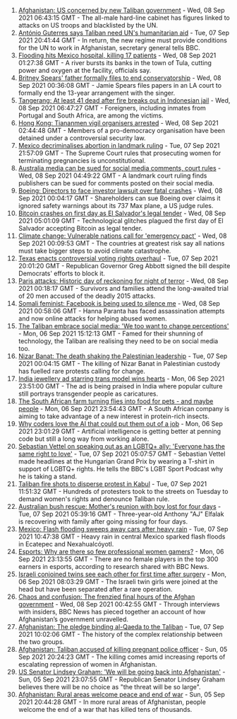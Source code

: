 1. [Afghanistan: US concerned by new Taliban government](https://www.bbc.co.uk/news/world-asia-58484155?at_medium=RSS&at_campaign=KARANGA) - Wed, 08 Sep 2021 06:43:15 GMT - The all-male hard-line cabinet has figures linked to attacks on US troops and blacklisted by the UN.
2. [António Guterres says Taliban need UN's humanitarian aid](https://www.bbc.co.uk/news/world-us-canada-58482840?at_medium=RSS&at_campaign=KARANGA) - Tue, 07 Sep 2021 20:41:44 GMT - In return, the new regime must provide conditions for the UN to work in Afghanistan, secretary general tells BBC.
3. [Flooding hits Mexico hospital, killing 17 patients](https://www.bbc.co.uk/news/world-latin-america-58482986?at_medium=RSS&at_campaign=KARANGA) - Wed, 08 Sep 2021 01:27:38 GMT - A river bursts its banks in the town of Tula, cutting power and oxygen at the facility, officials say.
4. [Britney Spears' father formally files to end conservatorship](https://www.bbc.co.uk/news/world-us-canada-58483461?at_medium=RSS&at_campaign=KARANGA) - Wed, 08 Sep 2021 00:36:08 GMT - Jamie Spears files papers in an LA court to formally end the 13-year arrangement with the singer.
5. [Tangerang: At least 41 dead after fire breaks out in Indonesian jail](https://www.bbc.co.uk/news/world-asia-58483850?at_medium=RSS&at_campaign=KARANGA) - Wed, 08 Sep 2021 06:47:27 GMT - Foreigners, including inmates from Portugal and South Africa, are among the victims.
6. [Hong Kong: Tiananmen vigil organisers arrested](https://www.bbc.co.uk/news/world-asia-58483848?at_medium=RSS&at_campaign=KARANGA) - Wed, 08 Sep 2021 02:44:48 GMT - Members of a pro-democracy organisation have been detained under a controversial security law.
7. [Mexico decriminalises abortion in landmark ruling](https://www.bbc.co.uk/news/world-latin-america-58482850?at_medium=RSS&at_campaign=KARANGA) - Tue, 07 Sep 2021 21:57:09 GMT - The Supreme Court rules that prosecuting women for terminating pregnancies is unconstitutional.
8. [Australia media can be sued for social media comments, court rules](https://www.bbc.co.uk/news/world-australia-58484205?at_medium=RSS&at_campaign=KARANGA) - Wed, 08 Sep 2021 04:49:22 GMT - A landmark court ruling finds publishers can be sued for comments posted on their social media.
9. [Boeing: Directors to face investor lawsuit over fatal crashes](https://www.bbc.co.uk/news/business-58483150?at_medium=RSS&at_campaign=KARANGA) - Wed, 08 Sep 2021 00:04:17 GMT - Shareholders can sue Boeing over claims it ignored safety warnings about its 737 Max plane, a US judge rules.
10. [Bitcoin crashes on first day as El Salvador's legal tender](https://www.bbc.co.uk/news/business-58459098?at_medium=RSS&at_campaign=KARANGA) - Wed, 08 Sep 2021 05:01:09 GMT - Technological glitches plagued the first day of El Salvador accepting Bitcoin as legal tender.
11. [Climate change: Vulnerable nations call for 'emergency pact'](https://www.bbc.co.uk/news/science-environment-58477926?at_medium=RSS&at_campaign=KARANGA) - Wed, 08 Sep 2021 00:09:53 GMT - The countries at greatest risk say all nations must take bigger steps to avoid climate catastrophe.
12. [Texas enacts controversial voting rights overhaul](https://www.bbc.co.uk/news/world-us-canada-58404050?at_medium=RSS&at_campaign=KARANGA) - Tue, 07 Sep 2021 20:01:20 GMT - Republican Governor Greg Abbott signed the bill despite Democrats' efforts to block it.
13. [Paris attacks: Historic day of reckoning for night of terror](https://www.bbc.co.uk/news/world-europe-58472506?at_medium=RSS&at_campaign=KARANGA) - Wed, 08 Sep 2021 00:18:17 GMT - Survivors and families attend the long-awaited trial of 20 men accused of the deadly 2015 attacks.
14. [Somali feminist: Facebook is being used to silence me](https://www.bbc.co.uk/news/world-africa-58355603?at_medium=RSS&at_campaign=KARANGA) - Wed, 08 Sep 2021 00:58:06 GMT - Hanna Paranta has faced assassination attempts and now online attacks for helping abused women.
15. [The Taliban embrace social media: 'We too want to change perceptions'](https://www.bbc.co.uk/news/world-asia-58466939?at_medium=RSS&at_campaign=KARANGA) - Mon, 06 Sep 2021 15:12:13 GMT - Famed for their shunning of technology, the Taliban are realising they need to be on social media too.
16. [Nizar Banat: The death shaking the Palestinian leadership](https://www.bbc.co.uk/news/world-middle-east-58400442?at_medium=RSS&at_campaign=KARANGA) - Tue, 07 Sep 2021 00:04:15 GMT - The killing of Nizar Banat in Palestinian custody has fuelled rare protests calling for change.
17. [India jewellery ad starring trans model wins hearts](https://www.bbc.co.uk/news/world-asia-india-58449746?at_medium=RSS&at_campaign=KARANGA) - Mon, 06 Sep 2021 23:51:00 GMT - The ad is being praised in India where popular culture still portrays transgender people as caricatures.
18. [The South African farm turning flies into food for pets - and maybe people](https://www.bbc.co.uk/news/world-africa-58384761?at_medium=RSS&at_campaign=KARANGA) - Mon, 06 Sep 2021 23:54:43 GMT - A South African company is aiming to take advantage of a new interest in protein-rich insects.
19. [Why coders love the AI that could put them out of a job](https://www.bbc.co.uk/news/business-57914432?at_medium=RSS&at_campaign=KARANGA) - Mon, 06 Sep 2021 23:01:29 GMT - Artificial intelligence is getting better at penning code but still a long way from working alone.
20. [Sebastian Vettel on speaking out as an LGBTQ+ ally: 'Everyone has the same right to love'](https://www.bbc.co.uk/sport/formula1/58453220?at_medium=RSS&at_campaign=KARANGA) - Tue, 07 Sep 2021 05:07:57 GMT - Sebastian Vettel made headlines at the Hungarian Grand Prix by wearing a T-shirt in support of LGBTQ+ rights. He tells the BBC's LGBT Sport Podcast why he is taking a stand.
21. [Taliban fire shots to disperse protest in Kabul](https://www.bbc.co.uk/news/world-asia-58476890?at_medium=RSS&at_campaign=KARANGA) - Tue, 07 Sep 2021 11:51:32 GMT - Hundreds of protesters took to the streets on Tuesday to demand women's rights and denounce Taliban rule.
22. [Australian bush rescue: Mother's reunion with boy lost for four days](https://www.bbc.co.uk/news/world-australia-58472030?at_medium=RSS&at_campaign=KARANGA) - Tue, 07 Sep 2021 05:39:16 GMT - Three-year-old Anthony "AJ" Elfalak is recovering with family after going missing for four days.
23. [Mexico: Flash flooding sweeps away cars after heavy rain](https://www.bbc.co.uk/news/world-latin-america-58476138?at_medium=RSS&at_campaign=KARANGA) - Tue, 07 Sep 2021 10:47:38 GMT - Heavy rain in central Mexico sparked flash floods in Ecatepec and Nexahualcóyotl.
24. [Esports: Why are there so few professional women gamers?](https://www.bbc.co.uk/news/technology-58466374?at_medium=RSS&at_campaign=KARANGA) - Mon, 06 Sep 2021 23:13:55 GMT - There are no female players in the top 300 earners in esports, according to research shared with BBC News.
25. [Israeli conjoined twins see each other for first time after surgery](https://www.bbc.co.uk/news/world-middle-east-58460842?at_medium=RSS&at_campaign=KARANGA) - Mon, 06 Sep 2021 08:03:29 GMT - The Israeli twin girls were joined at the head but have been separated after a rare operation.
26. [Chaos and confusion: The frenzied final hours of the Afghan government](https://www.bbc.co.uk/news/world-asia-58477131?at_medium=RSS&at_campaign=KARANGA) - Wed, 08 Sep 2021 00:42:55 GMT - Through interviews with insiders, BBC News has pieced together an account of how Afghanistan’s government unravelled.
27. [Afghanistan: The pledge binding al-Qaeda to the Taliban](https://www.bbc.co.uk/news/world-asia-58473574?at_medium=RSS&at_campaign=KARANGA) - Tue, 07 Sep 2021 10:02:06 GMT - The history of the complex relationship between the two groups.
28. [Afghanistan: Taliban accused of killing pregnant police officer](https://www.bbc.co.uk/news/world-asia-58455826?at_medium=RSS&at_campaign=KARANGA) - Sun, 05 Sep 2021 20:24:23 GMT - The killing comes amid increasing reports of escalating repression of women in Afghanistan.
29. [US Senator Lindsey Graham: 'We will be going back into Afghanistan'](https://www.bbc.co.uk/news/world-us-canada-58456953?at_medium=RSS&at_campaign=KARANGA) - Sun, 05 Sep 2021 23:07:55 GMT - Republican Senator Lindsey Graham believes there will be no choice as "the threat will be so large".
30. [Afghanistan: Rural areas welcome peace and end of war](https://www.bbc.co.uk/news/world-asia-58456955?at_medium=RSS&at_campaign=KARANGA) - Sun, 05 Sep 2021 20:44:28 GMT - In more rural areas of Afghanistan, people welcome the end of a war that has killed tens of thousands.
